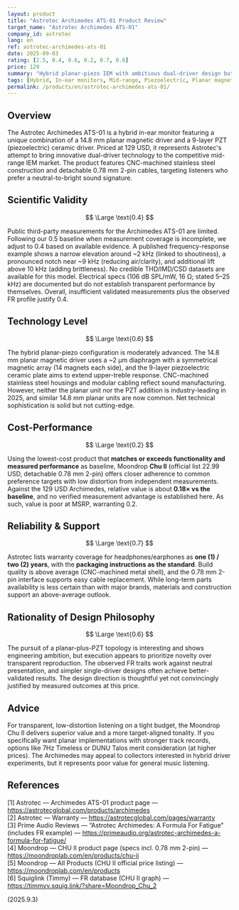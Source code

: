 ```yaml
---
layout: product
title: "Astrotec Archimedes ATS-01 Product Review"
target_name: "Astrotec Archimedes ATS-01"
company_id: astrotec
lang: en
ref: astrotec-archimedes-ats-01
date: 2025-09-03
rating: [2.5, 0.4, 0.6, 0.2, 0.7, 0.6]
price: 129
summary: "Hybrid planar-piezo IEM with ambitious dual-driver design but problematic tuning and poor value proposition"
tags: [Hybrid, In-ear monitors, Mid-range, Piezoelectric, Planar magnetic]
permalink: /products/en/astrotec-archimedes-ats-01/
---
```

## Overview

The Astrotec Archimedes ATS-01 is a hybrid in-ear monitor featuring a unique combination of a 14.8 mm planar magnetic driver and a 9-layer PZT (piezoelectric) ceramic driver. Priced at 129 USD, it represents Astrotec's attempt to bring innovative dual-driver technology to the competitive mid-range IEM market. The product features CNC-machined stainless steel construction and detachable 0.78 mm 2-pin cables, targeting listeners who prefer a neutral-to-bright sound signature.

## Scientific Validity

$$ \Large \text{0.4} $$

Public third-party measurements for the Archimedes ATS-01 are limited. Following our 0.5 baseline when measurement coverage is incomplete, we adjust to 0.4 based on available evidence. A published frequency-response example shows a narrow elevation around ~2 kHz (linked to shoutiness), a pronounced notch near ~9 kHz (reducing air/clarity), and additional lift above 10 kHz (adding brittleness). No credible THD/IMD/CSD datasets are available for this model. Electrical specs (106 dB SPL/mW, 16 Ω; stated 5–25 kHz) are documented but do not establish transparent performance by themselves. Overall, insufficient validated measurements plus the observed FR profile justify 0.4.

## Technology Level

$$ \Large \text{0.6} $$

The hybrid planar-piezo configuration is moderately advanced. The 14.8 mm planar magnetic driver uses a ~2 μm diaphragm with a symmetrical magnetic array (14 magnets each side), and the 9-layer piezoelectric ceramic plate aims to extend upper-treble response. CNC-machined stainless steel housings and modular cabling reflect sound manufacturing. However, neither the planar unit nor the PZT addition is industry-leading in 2025, and similar 14.8 mm planar units are now common. Net technical sophistication is solid but not cutting-edge.

## Cost-Performance

$$ \Large \text{0.2} $$

Using the lowest-cost product that **matches or exceeds functionality and measured performance** as baseline, Moondrop **Chu II** (official list 22.99 USD, detachable 0.78 mm 2-pin) offers closer adherence to common preference targets with low distortion from independent measurements. Against the 129 USD Archimedes, relative value is about **0.18× vs the baseline**, and no verified measurement advantage is established here. As such, value is poor at MSRP, warranting 0.2.

## Reliability & Support

$$ \Large \text{0.7} $$

Astrotec lists warranty coverage for headphones/earphones as **one (1) / two (2) years**, with the **packaging instructions as the standard**. Build quality is above average (CNC-machined metal shell), and the 0.78 mm 2-pin interface supports easy cable replacement. While long-term parts availability is less certain than with major brands, materials and construction support an above-average outlook.

## Rationality of Design Philosophy

$$ \Large \text{0.6} $$

The pursuit of a planar-plus-PZT topology is interesting and shows engineering ambition, but execution appears to prioritize novelty over transparent reproduction. The observed FR traits work against neutral presentation, and simpler single-driver designs often achieve better-validated results. The design direction is thoughtful yet not convincingly justified by measured outcomes at this price.

## Advice

For transparent, low-distortion listening on a tight budget, the Moondrop Chu II delivers superior value and a more target-aligned tonality. If you specifically want planar implementations with stronger track records, options like 7Hz Timeless or DUNU Talos merit consideration (at higher prices). The Archimedes may appeal to collectors interested in hybrid driver experiments, but it represents poor value for general music listening.

## References

[1] Astrotec — Archimedes ATS-01 product page — https://astrotecglobal.com/products/archimedes  
[2] Astrotec — Warranty — https://astrotecglobal.com/pages/warranty  
[3] Prime Audio Reviews — “Astrotec Archimedes: A Formula For Fatigue” (includes FR example) — https://primeaudio.org/astrotec-archimedes-a-formula-for-fatigue/  
[4] Moondrop — CHU II product page (specs incl. 0.78 mm 2-pin) — https://moondroplab.com/en/products/chu-ii  
[5] Moondrop — All Products (CHU II official price listing) — https://moondroplab.com/en/products  
[6] Squiglink (Timmy) — FR database (CHU II graph) — https://timmyv.squig.link/?share=Moondrop_Chu_2


(2025.9.3)